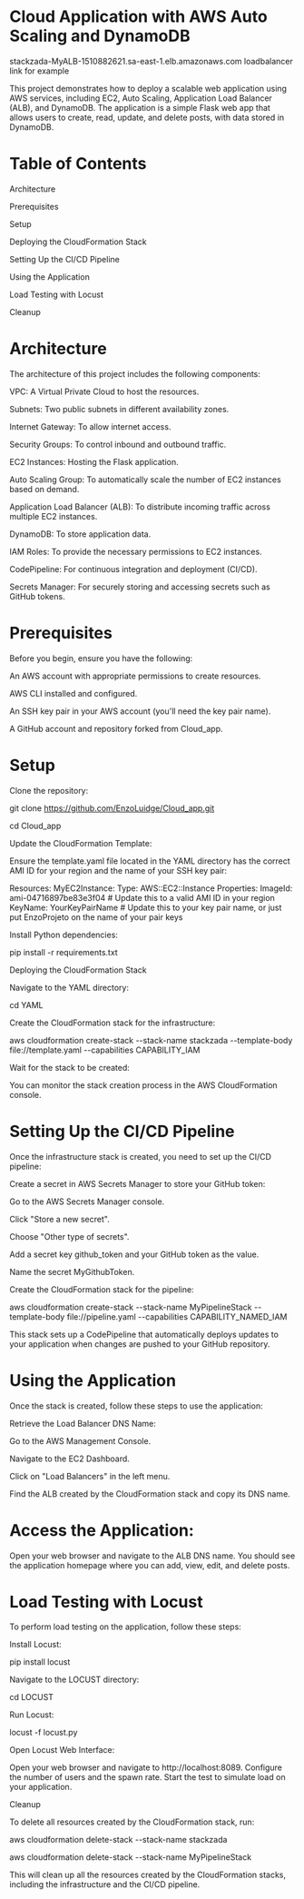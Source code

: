 # Cloud Application with AWS Auto Scaling and DynamoDB

stackzada-MyALB-1510882621.sa-east-1.elb.amazonaws.com loadbalancer link for example

This project demonstrates how to deploy a scalable web application using AWS services, including EC2, Auto Scaling, Application Load Balancer (ALB), and DynamoDB. The application is a simple Flask web app that allows users to create, read, update, and delete posts, with data stored in DynamoDB.

# Table of Contents

Architecture

Prerequisites

Setup

Deploying the CloudFormation Stack

Setting Up the CI/CD Pipeline

Using the Application

Load Testing with Locust

Cleanup

# Architecture

The architecture of this project includes the following components:

VPC: A Virtual Private Cloud to host the resources.

Subnets: Two public subnets in different availability zones.

Internet Gateway: To allow internet access.

Security Groups: To control inbound and outbound traffic.

EC2 Instances: Hosting the Flask application.

Auto Scaling Group: To automatically scale the number of EC2 instances based on demand.

Application Load Balancer (ALB): To distribute incoming traffic across multiple EC2 instances.

DynamoDB: To store application data.

IAM Roles: To provide the necessary permissions to EC2 instances.

CodePipeline: For continuous integration and deployment (CI/CD).

Secrets Manager: For securely storing and accessing secrets such as GitHub tokens.

# Prerequisites

Before you begin, ensure you have the following:

An AWS account with appropriate permissions to create resources.

AWS CLI installed and configured.

An SSH key pair in your AWS account (you'll need the key pair name).

A GitHub account and repository forked from Cloud_app.

# Setup
Clone the repository:

git clone https://github.com/EnzoLuidge/Cloud_app.git

cd Cloud_app

Update the CloudFormation Template:

Ensure the template.yaml file located in the YAML directory has the correct AMI ID for your region and the name of your SSH key pair:

Resources:
  MyEC2Instance:
    Type: AWS::EC2::Instance
    Properties:
      ImageId: ami-04716897be83e3f04 # Update this to a valid AMI ID in your region
      KeyName: YourKeyPairName # Update this to your key pair name, or just put EnzoProjeto on the name of your pair keys
      
Install Python dependencies:

pip install -r requirements.txt

Deploying the CloudFormation Stack

Navigate to the YAML directory:

cd YAML

Create the CloudFormation stack for the infrastructure:

aws cloudformation create-stack --stack-name stackzada --template-body file://template.yaml --capabilities CAPABILITY_IAM

Wait for the stack to be created:

You can monitor the stack creation process in the AWS CloudFormation console.

# Setting Up the CI/CD Pipeline

Once the infrastructure stack is created, you need to set up the CI/CD pipeline:

Create a secret in AWS Secrets Manager to store your GitHub token:

Go to the AWS Secrets Manager console.

Click "Store a new secret".

Choose "Other type of secrets".

Add a secret key github_token and your GitHub token as the value.

Name the secret MyGithubToken.

Create the CloudFormation stack for the pipeline:

aws cloudformation create-stack --stack-name MyPipelineStack --template-body file://pipeline.yaml --capabilities CAPABILITY_NAMED_IAM

This stack sets up a CodePipeline that automatically deploys updates to your application when changes are pushed to your GitHub repository.

# Using the Application

Once the stack is created, follow these steps to use the application:

Retrieve the Load Balancer DNS Name:

Go to the AWS Management Console.

Navigate to the EC2 Dashboard.

Click on "Load Balancers" in the left menu.

Find the ALB created by the CloudFormation stack and copy its DNS name.

# Access the Application:

Open your web browser and navigate to the ALB DNS name. You should see the application homepage where you can add, view, edit, and delete posts.

# Load Testing with Locust
To perform load testing on the application, follow these steps:

Install Locust:

pip install locust

Navigate to the LOCUST directory:

cd LOCUST

Run Locust:

locust -f locust.py

Open Locust Web Interface:

Open your web browser and navigate to http://localhost:8089. Configure the number of users and the spawn rate. Start the test to simulate load on your application.

Cleanup

To delete all resources created by the CloudFormation stack, run:

aws cloudformation delete-stack --stack-name stackzada

aws cloudformation delete-stack --stack-name MyPipelineStack

This will clean up all the resources created by the CloudFormation stacks, including the infrastructure and the CI/CD pipeline.
